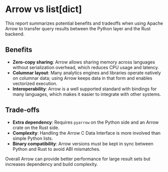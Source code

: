 # Arrow vs list[dict]

This report summarizes potential benefits and tradeoffs when using Apache Arrow to transfer query results between the Python layer and the Rust backend.

## Benefits
- **Zero-copy sharing**: Arrow allows sharing memory across languages without serialization overhead, which reduces CPU usage and latency.
- **Columnar layout**: Many analytics engines and libraries operate natively on columnar data; using Arrow keeps data in that form and enables vectorized execution.
- **Interoperability**: Arrow is a well supported standard with bindings for many languages, which makes it easier to integrate with other systems.

## Trade‑offs
- **Extra dependency**: Requires `pyarrow` on the Python side and an Arrow crate on the Rust side.
- **Complexity**: Handling the Arrow C Data Interface is more involved than simple Python lists.
- **Binary compatibility**: Arrow versions must be kept in sync between Python and Rust to avoid ABI mismatches.

Overall Arrow can provide better performance for large result sets but increases dependency and build complexity.
